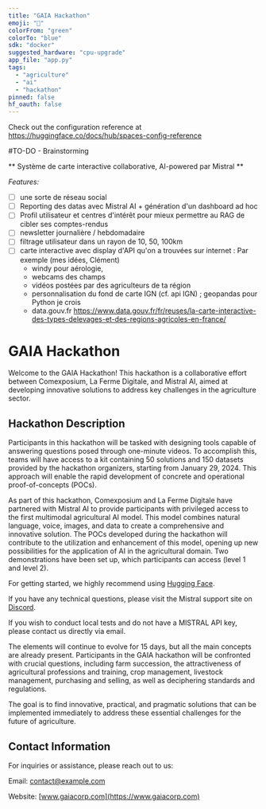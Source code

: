 ```yaml
---
title: "GAIA Hackathon"
emoji: "🌱"
colorFrom: "green"
colorTo: "blue"
sdk: "docker"
suggested_hardware: "cpu-upgrade"
app_file: "app.py"
tags:
  - "agriculture"
  - "ai"
  - "hackathon"
pinned: false
hf_oauth: false
---
```

Check out the configuration reference at https://huggingface.co/docs/hub/spaces-config-reference

#TO-DO - Brainstorming

** Système de carte interactive collaborative, AI-powered par Mistral **

*Features:*
- [ ] une sorte de réseau social 
- [ ] Reporting des datas avec Mistral AI + génération d'un dashboard ad hoc
- [ ] Profil utilisateur et centres d'intérêt pour mieux permettre au RAG de cibler ses comptes-rendus
- [ ] newsletter journalière / hebdomadaire
- [ ] filtrage utilisateur dans un rayon de 10, 50, 100km
- [ ] carte interactive avec display d'API qu'on a trouvées sur internet : Par exemple (mes idées, Clément)
  - windy pour aérologie,
  - webcams des champs
  - vidéos postées par des agriculteurs de ta région
  - personnalisation du fond de carte IGN (cf. api IGN) ; geopandas pour Python je crois
  - data.gouv.fr https://www.data.gouv.fr/fr/reuses/la-carte-interactive-des-types-delevages-et-des-regions-agricoles-en-france/

# GAIA Hackathon

Welcome to the GAIA Hackathon! This hackathon is a collaborative effort between Comexposium, La Ferme Digitale, and Mistral AI, aimed at developing innovative solutions to address key challenges in the agriculture sector.

## Hackathon Description

Participants in this hackathon will be tasked with designing tools capable of answering questions posed through one-minute videos. To accomplish this, teams will have access to a kit containing 50 solutions and 150 datasets provided by the hackathon organizers, starting from January 29, 2024. This approach will enable the rapid development of concrete and operational proof-of-concepts (POCs).

As part of this hackathon, Comexposium and La Ferme Digitale have partnered with Mistral AI to provide participants with privileged access to the first multimodal agricultural AI model. This model combines natural language, voice, images, and data to create a comprehensive and innovative solution. The POCs developed during the hackathon will contribute to the utilization and enhancement of this model, opening up new possibilities for the application of AI in the agricultural domain. Two demonstrations have been set up, which participants can access (level 1 and level 2).

For getting started, we highly recommend using [Hugging Face](https://huggingface.co/).

If you have any technical questions, please visit the Mistral support site on [Discord](https://discord.gg/pCePuRhG).

If you wish to conduct local tests and do not have a MISTRAL API key, please contact us directly via email.

The elements will continue to evolve for 15 days, but all the main concepts are already present. Participants in the GAIA hackathon will be confronted with crucial questions, including farm succession, the attractiveness of agricultural professions and training, crop management, livestock management, purchasing and selling, as well as deciphering standards and regulations.

The goal is to find innovative, practical, and pragmatic solutions that can be implemented immediately to address these essential challenges for the future of agriculture.

## Contact Information

For inquiries or assistance, please reach out to us:

Email: [contact@example.com](mailto:contact@example.com)

Website: [www.gaiacorp.com](https://www.gaiacorp.com)
